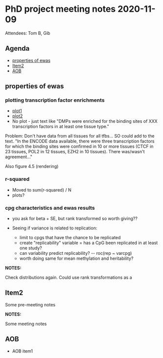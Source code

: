 # PhD project meeting notes 2020-11-09

Attendees: Tom B, Gib

## Agenda

* [properties of ewas](#item1) 
* [Item2](#item2)
* [AOB](#aob)

## properties of ewas <a name="item1"></a>

### plotting transcription factor enrichments

* [plot1](tfbs_enrichment_plot.pdf)
* [plot2](tfbs_enrichment_plot_v2.pdf)
* No plot - just text like "DMPs were enriched for the binding sites of XXX transcription factors in at least one tissue type."

Problem: Don't have data from all tissues for all tfbs... SO could add to the text. "In the ENCODE data available, there were three transcription factors for which the binding sites were confirmed in 10 or more tissues (CTCF in 23 tissues, POL2 in 12 tissues, EZH2 in 10 tissues). There was/wasn't agreement..."

Also figure 4.5 (rendering)

### r-squared

* Moved to sum(r-squared) / N 
* plots?

### cpg characteristics and ewas results

* you ask for beta + SE, but rank transformed so worth giving??

* Seeing if variance is related to replication:
	+ limit to cpgs that have the chance to be replicated
	+ create "replicability" variable = has a CpG been replicated in at least one study? 
	+ can variability predict replicability? -- roc(rep ~ varcpg)
	+ worth doing same for mean methylation and heritability? 

__NOTES:__

Check distributions again. Could use rank transformations as a 

## Item2 <a name="item2"></a>

Some pre-meeting notes

__NOTES:__

Some meeting notes

## AOB <a name="aob"></a>

* AOB item1